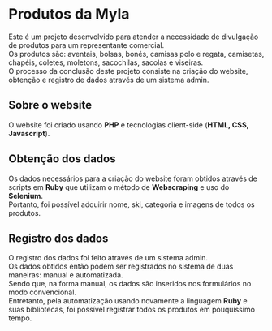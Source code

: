 # Produtos da Myla
Este é um projeto desenvolvido para atender a necessidade de divulgação de produtos para um representante comercial. <br/>
Os produtos são: aventais, bolsas, bonés, camisas polo e regata, camisetas, chapéis, coletes, moletons, sacochilas, sacolas e viseiras. <br/>
O processo da conclusão deste projeto consiste na criação do website, obtenção e registro de dados através de um sistema admin. <br/>
## Sobre o website
O website foi criado usando <strong>PHP</strong> e tecnologias client-side (<strong>HTML, CSS, Javascript</strong>). <br/>
## Obtenção dos dados
Os dados necessários para a criação do website foram obtidos através de scripts em <strong>Ruby</strong> que utilizam o método de <strong>Webscraping</strong> e uso do <strong>Selenium</strong>. <br/>
Portanto, foi possível adquirir nome, ski, categoria e imagens de todos os produtos. <br/>
## Registro dos dados
O registro dos dados foi feito através de um sistema admin. <br/>
Os dados obtidos então podem ser registrados no sistema de duas maneiras: manual e automatizada. <br/>
Sendo que, na forma manual, os dados são inseridos nos formulários no modo convencional. <br/>
Entretanto, pela automatização usando novamente a linguagem <strong>Ruby</strong> e suas bibliotecas, foi possível registrar todos os produtos em pouquíssimo tempo. <br/>
